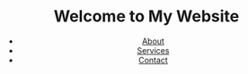 <!DOCTYPE html>
<html lang="en">
<head>
    <meta charset="UTF-8">
    <meta name="viewport" content="width=device-width, initial-scale=1.0">
    <meta name="description" content="Welcome to my dynamic website">
   
    
</head>
<body>
    <header>
        <h1>Welcome to My Website</h1>
        <nav>
            <ul>
                <li><a href="#about" onclick="toggleSection('about-desc')">About</a></li>
                <li><a href="#services" onclick="toggleSection('services-desc')">Services</a></li>
                <li><a href="#contact" onclick="toggleSection('contact-desc')">Contact</a></li>
            </ul>
        </nav>
    </header>

    
</body>
</html>

